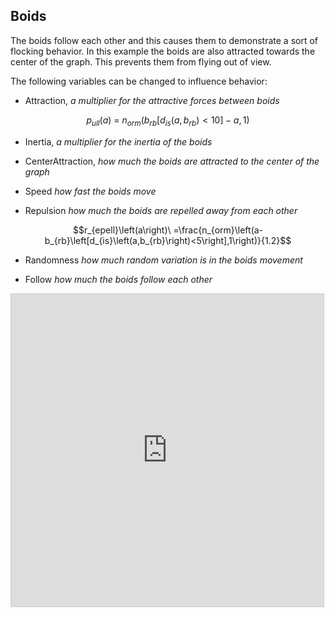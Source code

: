 ## Boids
<!-- META a boid simulation made entirely within desmos META -->
The boids follow each other and this causes them to demonstrate a sort of flocking behavior. In this example the boids are also attracted towards the center of the graph. This prevents them from flying out of view. 

The following variables can be changed to influence behavior:

 - Attraction, *a multiplier for the attractive forces between boids*

$$p_{ull}\left(a\right)\ =\ n_{orm}\left(b_{rb}\left[d_{is}\left(a,b_{rb}\right)<10\right]-a,1\right)$$

 - Inertia, *a multiplier for the inertia of the boids*

 - CenterAttraction, *how much the boids are attracted to the center of the graph*

 - Speed *how fast the boids move*

 - Repulsion *how much the boids are repelled away from each other*

$$r_{epell}\left(a\right)\ =\frac{n_{orm}\left(a-b_{rb}\left[d_{is}\left(a,b_{rb}\right)<5\right],1\right)}{1.2}$$

 - Randomness *how much random variation is in the boids movement*

 - Follow *how much the boids follow each other*

<iframe src="https://www.desmos.com/calculator/xbiv9gh80l?embed" width="500" height="500" style="border: 1px solid #ccc" frameborder=0></iframe>
<!-- LAST EDITED 1699422897 LAST EDITED-->